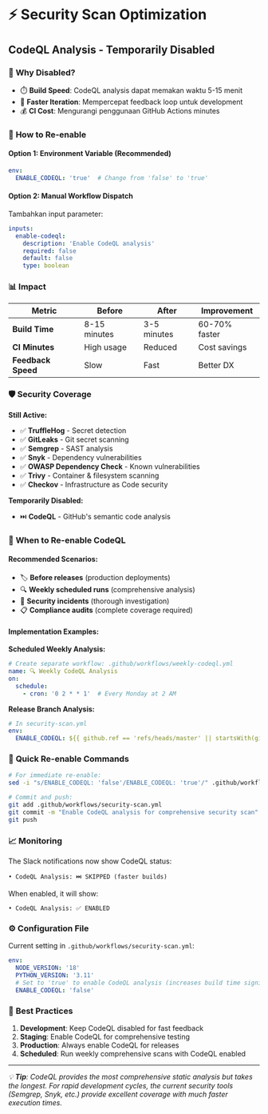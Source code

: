 # ⚡ Security Scan Optimization

## CodeQL Analysis - Temporarily Disabled

### 🎯 **Why Disabled?**
- ⏱️ **Build Speed**: CodeQL analysis dapat memakan waktu 5-15 menit
- 🚀 **Faster Iteration**: Mempercepat feedback loop untuk development
- 💰 **CI Cost**: Mengurangi penggunaan GitHub Actions minutes

### 🔧 **How to Re-enable**

#### Option 1: Environment Variable (Recommended)
```yaml
env:
  ENABLE_CODEQL: 'true'  # Change from 'false' to 'true'
```

#### Option 2: Manual Workflow Dispatch
Tambahkan input parameter:
```yaml
inputs:
  enable-codeql:
    description: 'Enable CodeQL analysis'
    required: false
    default: false
    type: boolean
```

### 📊 **Impact**

| Metric | Before | After | Improvement |
|--------|--------|-------|-------------|
| **Build Time** | 8-15 minutes | 3-5 minutes | 60-70% faster |
| **CI Minutes** | High usage | Reduced | Cost savings |
| **Feedback Speed** | Slow | Fast | Better DX |

### 🛡️ **Security Coverage**

**Still Active:**
- ✅ **TruffleHog** - Secret detection
- ✅ **GitLeaks** - Git secret scanning  
- ✅ **Semgrep** - SAST analysis
- ✅ **Snyk** - Dependency vulnerabilities
- ✅ **OWASP Dependency Check** - Known vulnerabilities
- ✅ **Trivy** - Container & filesystem scanning
- ✅ **Checkov** - Infrastructure as Code security

**Temporarily Disabled:**
- ⏭️ **CodeQL** - GitHub's semantic code analysis

### 🔄 **When to Re-enable CodeQL**

#### Recommended Scenarios:
- 🏷️ **Before releases** (production deployments)
- 🔍 **Weekly scheduled runs** (comprehensive analysis)
- 🚨 **Security incidents** (thorough investigation)
- 📋 **Compliance audits** (complete coverage required)

#### Implementation Examples:

**Scheduled Weekly Analysis:**
```yaml
# Create separate workflow: .github/workflows/weekly-codeql.yml
name: 🔍 Weekly CodeQL Analysis
on:
  schedule:
    - cron: '0 2 * * 1'  # Every Monday at 2 AM
```

**Release Branch Analysis:**
```yaml
# In security-scan.yml
env:
  ENABLE_CODEQL: ${{ github.ref == 'refs/heads/master' || startsWith(github.ref, 'refs/heads/release/') }}
```

### 🚀 **Quick Re-enable Commands**

```bash
# For immediate re-enable:
sed -i "s/ENABLE_CODEQL: 'false'/ENABLE_CODEQL: 'true'/" .github/workflows/security-scan.yml

# Commit and push:
git add .github/workflows/security-scan.yml
git commit -m "Enable CodeQL analysis for comprehensive security scan"
git push
```

### 📈 **Monitoring**

The Slack notifications now show CodeQL status:
```
• CodeQL Analysis: ⏭️ SKIPPED (faster builds)
```

When enabled, it will show:
```
• CodeQL Analysis: ✅ ENABLED
```

### ⚙️ **Configuration File**

Current setting in `.github/workflows/security-scan.yml`:
```yaml
env:
  NODE_VERSION: '18'
  PYTHON_VERSION: '3.11'
  # Set to 'true' to enable CodeQL analysis (increases build time significantly)
  ENABLE_CODEQL: 'false'
```

### 📝 **Best Practices**

1. **Development**: Keep CodeQL disabled for fast feedback
2. **Staging**: Enable CodeQL for comprehensive testing
3. **Production**: Always enable CodeQL for releases
4. **Scheduled**: Run weekly comprehensive scans with CodeQL enabled

---

*💡 **Tip**: CodeQL provides the most comprehensive static analysis but takes the longest. For rapid development cycles, the current security tools (Semgrep, Snyk, etc.) provide excellent coverage with much faster execution times.*